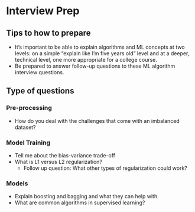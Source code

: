 # Interview Prep

## Tips to how to prepare

- It’s important to be able to explain algorithms and ML concepts at two levels: on a simple “explain like I’m five years old” level and at a deeper, technical level, one more appropriate for a college course. 
- Be prepared to answer follow-up questions to these ML algorithm interview questions.

## Type of questions

### Pre-processing

- How do you deal with the challenges that come with an imbalanced dataset?

### Model Training

- Tell me about the bias-variance trade-off
- What is L1 versus L2 regularization?
  - Follow up question: What other types of regularization could work?

### Models

- Explain boosting and bagging and what they can help with
- What are common algorithms in supervised learning?
